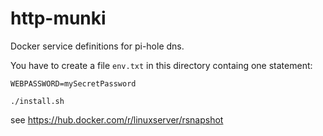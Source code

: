 # http-munki

Docker service definitions for pi-hole dns.

You have to create a file `env.txt` in this directory containg one statement:

```
WEBPASSWORD=mySecretPassword
```

```
./install.sh
```

see https://hub.docker.com/r/linuxserver/rsnapshot
